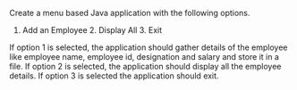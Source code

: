 Create a menu based Java application with the following options.
1. Add an Employee 2. Display All 3. Exit

If option 1 is selected, the application should gather details of the employee like employee name, employee id, designation and salary and store it in a file. If option 2 is selected, the application should display all the employee details. If option 3 is selected the application should exit.

